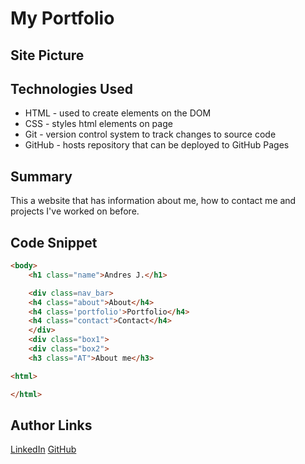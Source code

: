 # My Portfolio

## Site Picture


## Technologies Used
- HTML - used to create elements on the DOM
- CSS - styles html elements on page
- Git - version control system to track changes to source code
- GitHub - hosts repository that can be deployed to GitHub Pages

## Summary 
This a website that has information about me, how to contact me and projects I've worked on before.

## Code Snippet
```html
<body>
    <h1 class="name">Andres J.</h1>

    <div class=nav_bar>
    <h4 class="about">About</h4>
    <h4 class='portfolio'>Portfolio</h4>
    <h4 class="contact">Contact</h4>
    </div>
    <div class="box1">
    <div class="box2">
    <h3 class="AT">About me</h3>
```

```html
<html>

</html>
```


## Author Links
[LinkedIn](linkedin.com/in/andres-felipe-jimenez-ferreira-b67a35192)
[GitHub](https://github.com/AndresF97)